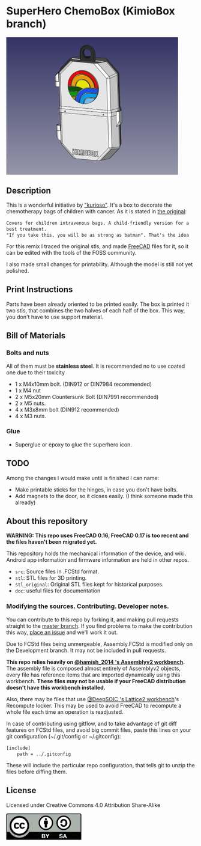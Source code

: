 # SuperHero ChemoBox (KimioBox branch)

<img src="./doc/KimioBox.png" width="458" align="center">

## Description

This is a wonderful initiative by ["kurioso"](https://www.thingiverse.com/kurioso/about). It's a box to decorate the chemotherapy bags of children with cancer. As it is stated in [the original](https://www.thingiverse.com/thing:2808979):

```
Covers for children intravenous bags. A child-friendly version for a best treatment.
"If you take this, you will be as strong as batman". That's the idea

```

For this remix I traced the original stls, and made  [FreeCAD][FreeCADlink] files for it, so it can be edited with the tools of the FOSS community.

I also made small changes for printability. Although the model is still not yet polished.

## Print Instructions

Parts have been already oriented to be printed easily.
The box is printed it two stls, that combines the two halves of each half of the box. This way, you don't have to use support material.

## Bill of Materials

### Bolts and nuts

All of them must be **stainless steel**. It is recommended no to use coated one due to their toxicity

- 1 x M4x10mm bolt. (DIN912 or DIN7984 recommended)
- 1 x M4 nut
- 2 x M5x20mm Countersunk Bolt (DIN7991 recommended)
- 2 x M5 nuts.
- 4 x M3x8mm bolt (DIN912 recommended)
- 4 x M3 nuts.

### Glue

- Superglue or epoxy to glue the superhero icon.


## TODO
Among the changes I would make until is finished I can name:
- Make printable sticks for the hinges, in case you don't have bolts.
- Add magnets to the door, so it closes easily. (I think someone made this already)

## About this repository

**WARNING: This repo uses FreeCAD 0.16, FreeCAD 0.17 is too recent and the files haven't been migrated yet.**

This repository holds the mechanical information of the device, and wiki. Android app information and firmware information are held in other repos.

* `src`: Source files in .FCStd format.
* `stl`: STL files for 3D printing.
* `stl_original`: Original STL files kept for historical purposes.
* `doc`: useful files for documentation

### Modifying the sources. Contributing. Developer notes.

You can contribute to this repo by forking it, and making pull requests straight to the [master branch][Develop]. If you find problems to make the contribution this way, [place an issue][issue] and we'll work it out.

Due to FCStd files being unmergeable, Assembly.FCStd is modified only on the Development branch. It may not be included in pull requests.

**This repo relies heavily on [@hamish_2014 's Assemblyv2 workbench][Assemblyv2Link].** The assembly file is composed almost entirely of Assemblyv2 objects, every file has reference items that are imported dynamically using this workbench. **These files may not be usable if your FreeCAD distribution doesn't have this workbench installed.**

Also, there may be files that use [@DeepSOIC 's Lattice2 workbench][LatticeLink]'s Recompute locker. This may be used to avoid FreeCAD to recompute a whole file each time an operation is readjusted.

In case of contributing using gitflow, and to take advantage of git diff features on FCStd files, and avoid big commit files, paste this lines on your git configuration (~/.git/config or ~/.gitconfig):
```
[include]
    path = ../.gitconfig
```
These will include the particular repo configuration, that tells git to unzip the files before diffing them.

## License

Licensed under Creative Commons 4.0 Attribution Share-Alike

<img src="./doc/cc-by-sa.png" width="200" align = "center">


[FreeCADlink]: http://www.freecadweb.org/
[issue]: https://github.com/gvJaime/ChemoBox/issues/new
[Develop]: https://github.com/gvJaime/ChemoBox/tree/master
[Assemblyv2Link]: https://github.com/hamish2014/FreeCAD_assembly2
[LatticeLink]: https://github.com/DeepSOIC/Lattice2
